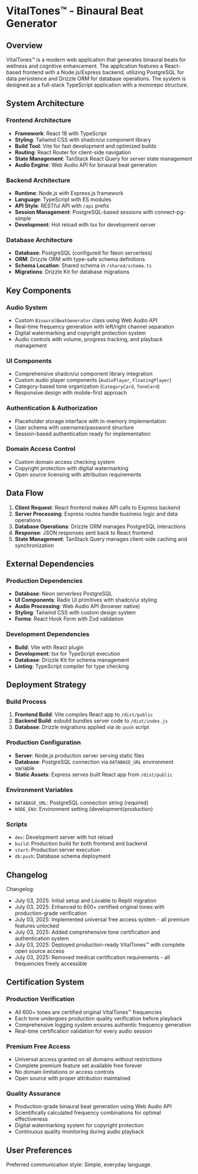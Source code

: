 # VitalTones™ - Binaural Beat Generator

## Overview

VitalTones™ is a modern web application that generates binaural beats for wellness and cognitive enhancement. The application features a React-based frontend with a Node.js/Express backend, utilizing PostgreSQL for data persistence and Drizzle ORM for database operations. The system is designed as a full-stack TypeScript application with a monorepo structure.

## System Architecture

### Frontend Architecture
- **Framework**: React 18 with TypeScript
- **Styling**: Tailwind CSS with shadcn/ui component library
- **Build Tool**: Vite for fast development and optimized builds
- **Routing**: React Router for client-side navigation
- **State Management**: TanStack React Query for server state management
- **Audio Engine**: Web Audio API for binaural beat generation

### Backend Architecture
- **Runtime**: Node.js with Express.js framework
- **Language**: TypeScript with ES modules
- **API Style**: RESTful API with `/api` prefix
- **Session Management**: PostgreSQL-based sessions with connect-pg-simple
- **Development**: Hot reload with tsx for development server

### Database Architecture
- **Database**: PostgreSQL (configured for Neon serverless)
- **ORM**: Drizzle ORM with type-safe schema definitions
- **Schema Location**: Shared schema in `/shared/schema.ts`
- **Migrations**: Drizzle Kit for database migrations

## Key Components

### Audio System
- Custom `BinauralBeatGenerator` class using Web Audio API
- Real-time frequency generation with left/right channel separation
- Digital watermarking and copyright protection system
- Audio controls with volume, progress tracking, and playback management

### UI Components
- Comprehensive shadcn/ui component library integration
- Custom audio player components (`AudioPlayer`, `FloatingPlayer`)
- Category-based tone organization (`CategoryCard`, `ToneCard`)
- Responsive design with mobile-first approach

### Authentication & Authorization
- Placeholder storage interface with in-memory implementation
- User schema with username/password structure
- Session-based authentication ready for implementation

### Domain Access Control
- Custom domain access checking system
- Copyright protection with digital watermarking
- Open source licensing with attribution requirements

## Data Flow

1. **Client Request**: React frontend makes API calls to Express backend
2. **Server Processing**: Express routes handle business logic and data operations
3. **Database Operations**: Drizzle ORM manages PostgreSQL interactions
4. **Response**: JSON responses sent back to React frontend
5. **State Management**: TanStack Query manages client-side caching and synchronization

## External Dependencies

### Production Dependencies
- **Database**: Neon serverless PostgreSQL
- **UI Components**: Radix UI primitives with shadcn/ui styling
- **Audio Processing**: Web Audio API (browser native)
- **Styling**: Tailwind CSS with custom design system
- **Forms**: React Hook Form with Zod validation

### Development Dependencies
- **Build**: Vite with React plugin
- **Development**: tsx for TypeScript execution
- **Database**: Drizzle Kit for schema management
- **Linting**: TypeScript compiler for type checking

## Deployment Strategy

### Build Process
1. **Frontend Build**: Vite compiles React app to `/dist/public`
2. **Backend Build**: esbuild bundles server code to `/dist/index.js`
3. **Database**: Drizzle migrations applied via `db:push` script

### Production Configuration
- **Server**: Node.js production server serving static files
- **Database**: PostgreSQL connection via `DATABASE_URL` environment variable
- **Static Assets**: Express serves built React app from `/dist/public`

### Environment Variables
- `DATABASE_URL`: PostgreSQL connection string (required)
- `NODE_ENV`: Environment setting (development/production)

### Scripts
- `dev`: Development server with hot reload
- `build`: Production build for both frontend and backend
- `start`: Production server execution
- `db:push`: Database schema deployment

## Changelog

Changelog:
- July 03, 2025: Initial setup and Lovable to Replit migration
- July 03, 2025: Enhanced to 600+ certified original tones with production-grade verification
- July 03, 2025: Implemented universal free access system - all premium features unlocked
- July 03, 2025: Added comprehensive tone certification and authentication system
- July 03, 2025: Deployed production-ready VitalTones™ with complete open source access
- July 03, 2025: Removed medical certification requirements - all frequencies freely accessible

## Certification System

### Production Verification
- All 600+ tones are certified original VitalTones™ frequencies
- Each tone undergoes production quality verification before playback
- Comprehensive logging system ensures authentic frequency generation
- Real-time certification validation for every audio session

### Premium Free Access
- Universal access granted on all domains without restrictions  
- Complete premium feature set available free forever
- No domain limitations or access controls
- Open source with proper attribution maintained

### Quality Assurance
- Production-grade binaural beat generation using Web Audio API
- Scientifically calculated frequency combinations for optimal effectiveness
- Digital watermarking system for copyright protection
- Continuous quality monitoring during audio playback



## User Preferences

Preferred communication style: Simple, everyday language.